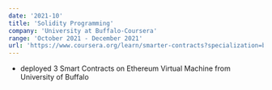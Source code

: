 ```yaml
---
date: '2021-10'
title: 'Solidity Programming'
company: 'University at Buffalo-Coursera'
range: 'October 2021 - December 2021'
url: 'https://www.coursera.org/learn/smarter-contracts?specialization=blockchain'
---
```


- deployed 3 Smart Contracts on Ethereum Virtual Machine from University of Buffalo


